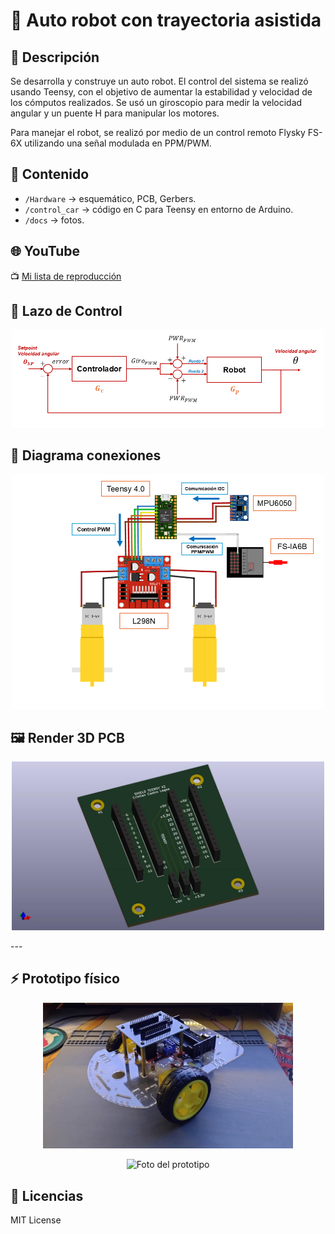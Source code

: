 # 🚀 Auto robot con trayectoria asistida

## 📖 Descripción
Se desarrolla y construye un auto robot. El control del sistema se realizó usando Teensy, con el objetivo de aumentar la estabilidad y velocidad de los cómputos
realizados. Se usó un giroscopio para medir la velocidad angular y un puente H para manipular los motores. 

Para manejar el robot, se realizó por medio de un control remoto Flysky FS-6X utilizando una señal modulada en PPM/PWM.

## 📂 Contenido
- `/Hardware` → esquemático, PCB, Gerbers.
- `/control_car` → código en C para Teensy en entorno de Arduino.
- `/docs` → fotos.

## 🌐 YouTube
📺 [Mi lista de reproducción](https://youtube.com/playlist?list=PLy6JmHc8bVqIY5rbHkpyFbhlm4xQOCF1T&si=1QBgLZTLAjbxRnrU)

## 🔄 Lazo de Control
<p align="center">
<img src="docs/diagrama auto.png" alt="Diagrama sistema" width="500">
</p>

## :triangular_ruler: Diagrama conexiones
<p align="center">
<img src="docs/conexiones.png" alt="Esquema de conexiones" width="500">
</p>

## 🖼️ Render 3D PCB
<p align="center">
<img src="docs/shield teensy_v2.jpg" alt="PCB Render" width="500">
</p>
---

## ⚡ Prototipo físico
<p align="center">
<img src="docs/auto4.jpg" alt="Foto del prototipo" width="400">
</p>
<p align="center">
<img src="docs/auto7.jpg" alt="Foto del prototipo" width="400">
</p>

## 📜 Licencias
MIT License  
